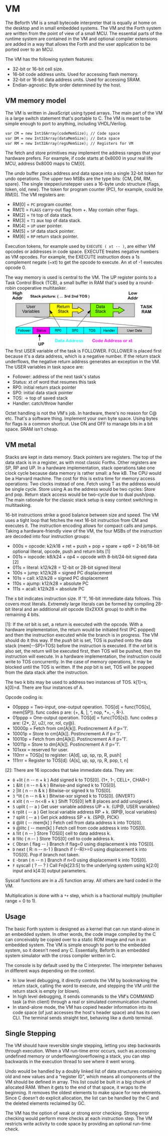 # VM

The Beforth VM is a small bytecode interpreter that is equally at home on the desktop and in small embedded systems. The VM and the Forth system are written from the point of view of a small MCU. The essential parts of the runtime system are contained in the VM and optional compiler extensions are added in a way that allows the Forth and the user application to be ported over to an MCU. 

The VM has the following system features:
- 32-bit or 16-bit cell size.
- 16-bit code address units. Used for accessing flash memory.
- 32-bit or 16-bit data address units. Used for accessing SRAM.
- Endian-agnostic: Byte order determined by the host.

## VM memory model
The VM is written in JavaScript using typed arrays. The main part of the VM is a large switch statement that's portable to C. 
The VM is meant to be simple enough to port to anything, including VHDL/Verilog.
```
var CM = new Int16Array(codeMemSize); // Code space  
var DM = new Int32Array(dataMemSize); // Data space
var RM = new Int32Array(regsMemSize); // Registers for VM
```
The fetch and store primitives may implement the address ranges that your hardware prefers. For example, if code starts at 0x8000 in your real life MCU, address 0x8000 maps to CM[0].

The *undo* buffer packs address and data space into a single 32-bit token for undo operations. The upper two MSBs are the type bits: {CM, DM, RM, spare}. The single stepper/unstepper uses a 16-byte undo structure {flags, token, old, new}. The token for program counter (PC), for example, could be RM[0]. The VM registers are:

- RM[0] = `PC` program counter.
- RM[1] = `FLAGS` carry-out flag from +. May contain other flags.
- RM[2] = `T0` top of data stack.
- RM[3] = `T1` aux top of data stack.
- RM[4] = `UP` user pointer.
- RM[5] = `SP` data stack pointer.
- RM[6] = `RP` return stack pointer.

Execution tokens, for example used by `EXECUTE ( xt -- )`, are either VM opcodes or addresses in code space. EXECUTE treates negative numbers as VM opcodes. For example, the EXECUTE instruction does a 1s complement negate (~xt) to get the opcode to execute. An xt of -1 executes opcode 0.

The way memory is used is central to the VM. The UP register points to a Task Control Block (TCB), a small buffer in RAM that's used by a round-robin cooperative multitasker.
![Stacks Illustration](https://github.com/lazarus4/Beforth/raw/master/architecture/stacks_01.png)
The first USER variable of the task is FOLLOWER. FOLLOWER is placed first because it's a data address, which is a negative number. If the return stack underflows, the negative return address generates an exception in the VM. The USER variables in task space are:
- Follower: address of the next task's status 
- Status: xt of word that resumes this task 
- RP0: initial return stack pointer      
- SP0: initial data stack pointer        
- TOS: -> top of saved stack                   
- Handler: catch/throw handler     

Octet handling is not the VM's job. In hardware, there's no reason for C@ etc. That's a software thing. Implement your own byte space. Using bytes for flags is a common shortcut. Use ON and OFF to manage bits in a bit space. SRAM isn't cheap.

## VM metal
Stacks are kept in data memory. Stack pointers are registers. The top of the data stack is in a register, as with most classic Forths. Other registers are SP, RP and UP. In a hardware implementation, stack operations take one clock cycle because data memory is rather small: a few kB. The CPU would be a Harvard machine. The cost for this is extra time for memory access operations: Two clocks instead of one. Fetch using T as the address would be single cycle. Store using A as the address would be two cycles: Store and pop. Return stack access would be two-cycle due to dual push/pop. The main rationale for the classic stack setup is easy context switching in multitasking.

16-bit instructions strike a good balance between size and speed. The VM uses a tight loop that fetches the next 16-bit instruction from CM and executes it. The instruction encoding allows for compact calls and jumps. Taking a hardware-friendly view of the VM, the four MSBs of the instruction are decoded into four instruction groups:

- 000s = opcode: k2/k18 + ret + push + pop + spare + op6 = 2-bit/18-bit optional literal, opcode, push and return bits [1]
- 001s = iopcode: k8/k24 + op4 = opcode with 8-bit/24-bit signed data [2]
- 011s = literal: k12/k28 = 12-bit or 28-bit signed literal
- 100s = jump: k12/k28 = signed PC displacement
- 101s = call: k12/k28 = signed PC displacement
- 110s = ajump: k12/k28 = absolute PC 
- 111s = acall: k12/k28 = absolute PC 

The *s* bit indicates instruction size. If '1', 16-bit immediate data follows. This covers most literals. Extremely large literals can be formed by compiling 28-bit literal and an additional *xlit* opcode (0x2XXX group) to shift in the remaining 4 bits.

\[1]: If the *ret* bit is set, a return is executed with the opcode. With a hardware implementation, the return would be initiated first (PC popped) and then the instruction executed while the branch is in progress. The VM should do it this way. If the *push* bit is set, TOS is pushed onto the data stack (mem[--SP]=TOS) before the instruction is executed. If the *ret* bit is also set, the return will be executed first, then TOS will be pushed, then the instruction will execute. In a hardware implementation, the instruction could write to TOS concurrently. In the case of memory operations, it may be blocked until the TOS is written. If the *pop* bit is set, TOS will be popped from the data stack after the instruction.

The two k bits may be used to address two instances of TOS. k[1]=s, k[0]=d. There are four instances of A.

Opcode coding is:
- 00pppp = Two-input, one-output operation. TOS[d] = func(TOS[s], mem[SP]). func codes p are: {+, &, |, ^, nop, \*+, -, R-}. 
- 01pppp = One-output operation. TOS[d] = func(TOS[s]). func codes p are: {2\*, 2/, u2/, ror, rol, cy@}. 
- 10000p = Fetch from cm[A[k]]. Postincrement A if p='1'.
- 10001p = Store to cm[A[k]]. Postincrement A if p='1'. 
- 10010p = Fetch from dm[A[k]]. Postincrement A if p='1'.
- 10011p = Store to dm[A[k]]. Postincrement A if p='1'. 
- 101xxx = reserved for user.
- 110rrr = TOS[s] to register: {A[d], up, sp, rp, R, push]
- 111rrr = Register to TOS[d]: {A[s], up, sp, rp, R, pop, t, n]

\[2]: There are 16 iopcodes that take immediate data. They are:
- `0` +lit  ( n -- n + k )  Add signed k to TOS[0]. {1+, 1-, CELL+, CHAR+}
- `1` &lit  ( n -- n & k )  Bitwise-and signed k to TOS[0].
- `2` |lit  ( n -- n & k )  Bitwise-or signed k to TOS[0].
- `3` ^lit  ( n -- n & k )  Bitwise-xor signed k to TOS[0]. {INVERT}
- `4` xlit  ( n -- n<<8 + k )  Shift TOS[0] left 8 places and add unsigned k.
- `5` uplit  ( -- a )  Get user variable address UP + k. {UP@, USER variables}
- `6` rplit  ( -- a )  Get local variable address RP + k. {RP@, local variables}
- `7` split  ( -- a )  Get pick address SP + k. {SP@, PICK}
- `8` @lit  ( -- mem[k] )  Fetch cell from data address k into TOS[0].
- `9` @litc  ( -- mem[k] )  Fetch cell from code address k into TOS[0].
- `A` !lit  ( n -- )  Store TOS[0] cell to data address k.
- `B` !litc  ( n -- )  Store TOS[0] cell to code address k.
- `C` 0bran  ( flag -- )  Branch if flag=0 using displacement k into TOS[0].
- `D` next  ( R: n -- n-1 )  Branch if (--R)>=0 using displacement k into TOS[0]. Pop if branch not taken.
- `E` -bran  ( n -- n )  Branch if n<0 using displacement k into TOS[0].
- `F` syscall  ( ? -- ? )  Call Fn[k[23:5] to the underlying system using k[2:0] input and k[4:3] output parameters. 

Syscall functions are in a JS function array. All others are hard coded in the VM.

Multiplication is done with a `*+` step, which is a fractional multiply (multiplier range = 0 to 1).

## Usage
The basic Forth system is designed as a kernel that can run stand-alone in an embedded system. In other words, the code image compiled by the C can conceivably be copied over to a static ROM image and run in an embedded system. The VM is simple enough to port to the embedded system, so it doesn't need any C. Essentially, Beforth is an embedded system simulator with the cross compiler written in C.

The console is by default used by the C interpreter. The interpreter behaves in different ways depending on the context. 

- In low level debugging, it directly controls the VM by bookmarking the return stack, calling the word to execute, and stepping the VM until the return stack is empty (or blown).
- In high level debugging, it sends commands to the VM's COMMAND task (a thin client) through a real or simulated communication channel.
- In stand-alone mode, the VM has copied header information into its code space (of just accesses the host's header space) and has its own CLI. The terminal sends straight text, behaving like a dumb terminal.

## Single Stepping
The VM should have reversible single stepping, letting you step backwards through execution. When a VM run-time error occurs, such as accessing undefined memory or underflowing/overflowing a stack, you can step backwards in the execution thread to see where it went wrong.

Undo would be handled by a doubly linked list of data structures containing old and new values and a “register ID”, which means all components of the VM should be defined in array. This list could be built in a big chunk of allocated RAM. When it gets to the end of that space, it wraps to the beginning. It removes the oldest elements to make space for new elements. Since C doesn't do explicit allocation, the list can be handled by the C and the deleted elements reclaimed by GC.

The VM has the option of weak or strong error checking. Strong error checking would perform more checks at each instruction step. The VM restricts write activity to code space by providing an optional run-time check.

